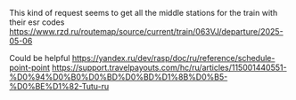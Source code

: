 This kind of request seems to get all the middle stations for the train with their esr codes
https://www.rzd.ru/routemap/source/current/train/063VJ/departure/2025-05-06


Could be helpful
https://yandex.ru/dev/rasp/doc/ru/reference/schedule-point-point
https://support.travelpayouts.com/hc/ru/articles/115001440551-%D0%94%D0%B0%D0%BD%D0%BD%D1%8B%D0%B5-%D0%BE%D1%82-Tutu-ru

